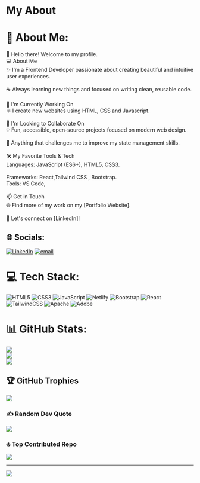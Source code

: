 # My About
# 💫 About Me:
👋 Hello there! Welcome to my profile.<br>💻 About Me<br>✨ I'm a Frontend Developer passionate about creating beautiful and intuitive user experiences.<br><br>☕ Always learning new things and focused on writing clean, reusable code.<br><br>🌱 I'm Currently Working On<br>⚛️ I create new websites using HTML, CSS and Javascript.<br><br>🤝 I'm Looking to Collaborate On<br>💡 Fun, accessible, open-source projects focused on modern web design.<br><br>📢 Anything that challenges me to improve my state management skills.<br><br>🛠️ My Favorite Tools & Tech<br>Languages: JavaScript (ES6+), HTML5, CSS3.<br><br>Frameworks: React,Tailwind CSS , Bootstrap.<br>Tools: VS Code,<br><br>📫 Get in Touch<br>🌐 Find more of my work on my [Portfolio Website].<br><br>🔗 Let's connect on [LinkedIn]!


## 🌐 Socials:
[![LinkedIn](https://img.shields.io/badge/LinkedIn-%230077B5.svg?logo=linkedin&logoColor=white)](https://linkedin.com/in/www.linkedin.com/in/kamilakyzc) [![email](https://img.shields.io/badge/Email-D14836?logo=gmail&logoColor=white)](mailto:kamilakbusiness1@hotmail.com) 

# 💻 Tech Stack:
![HTML5](https://img.shields.io/badge/html5-%23E34F26.svg?style=for-the-badge&logo=html5&logoColor=white) ![CSS3](https://img.shields.io/badge/css3-%231572B6.svg?style=for-the-badge&logo=css3&logoColor=white) ![JavaScript](https://img.shields.io/badge/javascript-%23323330.svg?style=for-the-badge&logo=javascript&logoColor=%23F7DF1E) ![Netlify](https://img.shields.io/badge/netlify-%23000000.svg?style=for-the-badge&logo=netlify&logoColor=#00C7B7) ![Bootstrap](https://img.shields.io/badge/bootstrap-%238511FA.svg?style=for-the-badge&logo=bootstrap&logoColor=white) ![React](https://img.shields.io/badge/react-%2320232a.svg?style=for-the-badge&logo=react&logoColor=%2361DAFB) ![TailwindCSS](https://img.shields.io/badge/tailwindcss-%2338B2AC.svg?style=for-the-badge&logo=tailwind-css&logoColor=white) ![Apache](https://img.shields.io/badge/apache-%23D42029.svg?style=for-the-badge&logo=apache&logoColor=white) ![Adobe](https://img.shields.io/badge/adobe-%23FF0000.svg?style=for-the-badge&logo=adobe&logoColor=white)
# 📊 GitHub Stats:
![](https://github-readme-stats.vercel.app/api?username=Kmlakyzci61&theme=dark&hide_border=false&include_all_commits=false&count_private=false)<br/>
![](https://nirzak-streak-stats.vercel.app/?user=Kmlakyzci61&theme=dark&hide_border=false)<br/>
![](https://github-readme-stats.vercel.app/api/top-langs/?username=Kmlakyzci61&theme=dark&hide_border=false&include_all_commits=false&count_private=false&layout=compact)

## 🏆 GitHub Trophies
![](https://github-profile-trophy.vercel.app/?username=Kmlakyzci61&theme=radical&no-frame=false&no-bg=false&margin-w=4)

### ✍️ Random Dev Quote
![](https://quotes-github-readme.vercel.app/api?type=horizontal&theme=merko)

### 🔝 Top Contributed Repo
![](https://github-contributor-stats.vercel.app/api?username=Kmlakyzci61&limit=5&theme=merko&combine_all_yearly_contributions=true)

---
[![](https://visitcount.itsvg.in/api?id=Kmlakyzci61&icon=6&color=2)](https://visitcount.itsvg.in)

<!-- Proudly created with GPRM ( https://gprm.itsvg.in ) -->

<!-- Proudly created with GPRM ( https://gprm.itsvg.in ) -->
